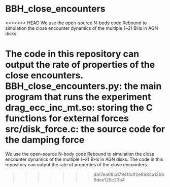 # BBH_close_encounters
<<<<<<< HEAD
We use the open-source N-body code Rebound to simulation the close encounter dynamics of the multiple (~2) BHs in AGN disks. 

The code in this repository can output the rate of properties of the close encounters.
BBH_close_encounters.py: the main program that runs the experiment
drag_ecc_inc_mt.so: storing the C functions for external forces
src/disk_force.c: the source code for the damping force 
=======
We use the open-source N-body code Rebound to simulation the close encounter dynamics of the multiple (~2) BHs in AGN disks. The code in this repository can output the rate of properties of the close encounters.
>>>>>>> da17ea09cd794f4df2e8984a13bb6dee129c23a4
